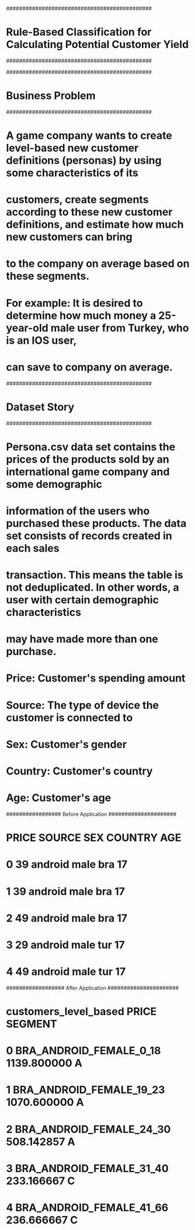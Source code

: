 
#############################################
# Rule-Based Classification for Calculating Potential Customer Yield
#############################################

#############################################
# Business Problem
#############################################
# A game company wants to create level-based new customer definitions (personas) by using some characteristics of its
# customers, create segments according to these new customer definitions, and estimate how much new customers can bring
# to the company on average based on these segments.

# For example: It is desired to determine how much money a 25-year-old male user from Turkey, who is an IOS user,
# can save to company on average.

#############################################
# Dataset Story
#############################################
# Persona.csv data set contains the prices of the products sold by an international game company and some demographic
# information of the users who purchased these products. The data set consists of records created in each sales
# transaction. This means the table is not deduplicated. In other words, a user with certain demographic characteristics
# may have made more than one purchase.

# Price: Customer's spending amount
# Source: The type of device the customer is connected to
# Sex: Customer's gender
# Country: Customer's country
# Age: Customer's age

################# Before Application #####################

#    PRICE   SOURCE   SEX COUNTRY  AGE
# 0     39  android  male     bra   17
# 1     39  android  male     bra   17
# 2     49  android  male     bra   17
# 3     29  android  male     tur   17
# 4     49  android  male     tur   17

################## After Application ######################

#       customers_level_based        PRICE SEGMENT
# 0   BRA_ANDROID_FEMALE_0_18  1139.800000       A
# 1  BRA_ANDROID_FEMALE_19_23  1070.600000       A
# 2  BRA_ANDROID_FEMALE_24_30   508.142857       A
# 3  BRA_ANDROID_FEMALE_31_40   233.166667       C
# 4  BRA_ANDROID_FEMALE_41_66   236.666667       C
